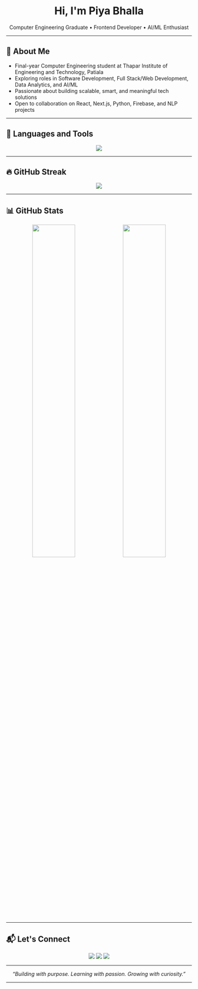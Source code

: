 <h1 align="center">Hi, I'm Piya Bhalla</h1>

<p align="center">
Computer Engineering Graduate • Frontend Developer • AI/ML Enthusiast  
</p>

---

## 🚀 About Me

- Final-year Computer Engineering student at Thapar Institute of Engineering and Technology, Patiala  
- Exploring roles in Software Development, Full Stack/Web Development, Data Analytics, and AI/ML  
- Passionate about building scalable, smart, and meaningful tech solutions  
- Open to collaboration on React, Next.js, Python, Firebase, and NLP projects  

---

## 🚀 Languages and Tools

<p align="center">
  <img src="https://skillicons.dev/icons?i=cpp,python,js,react,nextjs,firebase,git,github,vscode,html,css,mysql,tensorflow,opencv,numpy,pandas,matplotlib,nltk,cloudinary" />
</p>

---

## 🔥 GitHub Streak

<p align="center">
  <img src="https://github-readme-streak-stats.herokuapp.com?user=piyabhalla&theme=tokyonight&hide_border=false" />
</p>

---

## 📊 GitHub Stats

<p align="center">
  <img src="https://github-readme-stats.vercel.app/api?username=piyabhalla&show_icons=true&theme=radical&hide_border=false" width="48%" />
  <img src="https://github-readme-stats.vercel.app/api/top-langs/?username=piyabhalla&layout=compact&theme=tokyonight&hide_border=false" width="48%" />
</p>

---

## 📬 Let's Connect

<p align="center">
  <a href="mailto:piyabhalla000@gmail.com"><img src="https://img.shields.io/badge/Gmail-EA4335?style=for-the-badge&logo=gmail&logoColor=white" /></a>
  <a href="https://www.linkedin.com/in/piya-bhalla-b67903336"><img src="https://img.shields.io/badge/LinkedIn-0A66C2?style=for-the-badge&logo=linkedin&logoColor=white" /></a>
  <a href="https://github.com/piyabhalla"><img src="https://img.shields.io/badge/GitHub-333333?style=for-the-badge&logo=github&logoColor=white" /></a>
</p>

---

<p align="center">
<em>“Building with purpose. Learning with passion. Growing with curiosity.”</em>  
</p>

---
